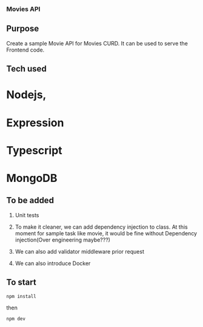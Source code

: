 ### Movies API

## Purpose
  Create a sample Movie API for Movies CURD. It can be used to serve the Frontend code.

## Tech used
  # Nodejs,
  # Expression
  # Typescript
  # MongoDB


## To be added

1. Unit tests

2. To make it cleaner, we can add dependency injection to class.
At this moment for sample task like movie, it would be fine without Dependency injection(Over engineering maybe???)

3. We can also add validator middleware prior request

4. We can also introduce Docker

## To start

```
npm install
```

then
```
npm dev
```
